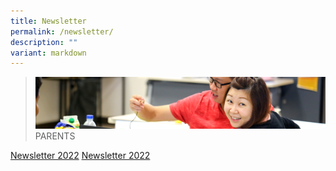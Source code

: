```yaml
---
title: Newsletter
permalink: /newsletter/
description: ""
variant: markdown
---
```

>![](/images/Parents/parent.jpg)
>PARENTS


[Newsletter 2022](https://for.edu.sg/waterwayprinewsletter2022)
[Newsletter 2022](https://for.edu.sg/waterwayprinewsletter2023)